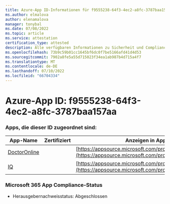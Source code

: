 ```yaml
---
title: Azure-App ID-Informationen für f9555238-64f3-4ec2-a8fc-3787baa157aa
ms.author: elmalova
author: elenamalova
manager: tonybal
ms.date: 07/08/2022
ms.topic: article
ms.service: attestation
certification_type: attested
description: Alle verfügbaren Informationen zu Sicherheit und Compliance für f9555238-64f3-4ec2-a8fc-3787baa157aa.
ms.openlocfilehash: 73b9c59b01cc1645bf6dc0f7be5166afd41d4d53
ms.sourcegitcommit: 7902a8fe5a55d715023f34ea1ab987b4d715a4f7
ms.translationtype: MT
ms.contentlocale: de-DE
ms.lasthandoff: 07/10/2022
ms.locfileid: "66704334"
---
```

# <a name="azure-app-id-f9555238-64f3-4ec2-a8fc-3787baa157aa"></a>Azure-App ID: f9555238-64f3-4ec2-a8fc-3787baa157aa


### <a name="apps-associated-with-this-id"></a>Apps, die dieser ID zugeordnet sind:
| **App-Name** | **Zertifiziert** | **Anzeigen in AppSource** |
|--------------|---------------|-----------------------|
| [DoctorOnline](../forward/WA200004082.md) |  | [https://appsource.microsoft.com/product/office/WA200004082](https://appsource.microsoft.com/product/office/WA200004082) |
| [IQ](../forward/WA200004126.md) |  | [https://appsource.microsoft.com/product/office/WA200004126](https://appsource.microsoft.com/product/office/WA200004126) |

### <a name="microsoft-365-app-compliance-status"></a>Microsoft 365 App Compliance-Status
- Herausgebernachweisstatus: Abgeschlossen
